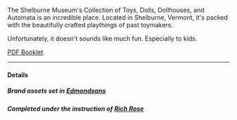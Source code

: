 <br>
The Shelburne Museum's Collection of Toys, Dolls, Dollhouses, and Automata is an incredible place. Located in Shelburne, Vermont, it's packed with the beautifully crafted playthings of past toymakers.

Unfortunately, it doesn't sounds like much fun. Especially to kids.

<a target="_blank" href="/hop/hop.pdf">PDF Booklet</a>
<!-- 
### Make × Play

The Hop! encourages active and imaginative play—celebrating the curiosity and created worlds that children make in their minds from the simplest toys. These ideas put the museum in line with the "Maker Movement." Do-it-yourself-ers of all ages are the modern-day toymakers, and Make Magazine and its associated [Makerfaires](http://makerfaire.com/) are full of enthusiasm, project ideas, and wonder at what other makers have made.

The proposed  __Make × Play__ festival brings together the stories, trust, and infrastructure of the museum with the relentless energy of a Makerfaire. It integrates and focuses the Shelburne's existing summer camps with the core identity. The name is both an exclamation, "Make Play!", and a mission statement, "Make by play."

<figure>
	<div class="row2">
		<img data-lightbox="" src="img/hop/poster.png" />
		<img data-lightbox="" src="img/hop/poster2.png" />
	</div>
</figure>

### On the antique

The antique toys in the Hop's collection are beautiful pieces of craftsmanship - mechanical 'automata' surprised and delighted audiences with their lifelike movement. Simpler toys – sticks, balls, and dolls – were animated by children's own narratives. Modern, mass-produced toys have a built-in story from the movie or TV characters whose likenesses were licensed.

<figure>
	<img data-lightbox="" src="img/hop/logo-alt.png" />
</figure>

### Online presence

The web site brings the artifacts in the collection to the forefront.

<figure>
	<img data-lightbox="" src="img/hop/web.png" />
</figure> -->

-----

#### Details

##### Brand assets set in [Edmondsans](http://www.losttype.com/font/?name=edmondsans)
##### Completed under the instruction of [Rich Rose](http://www.popkitchen.net/)